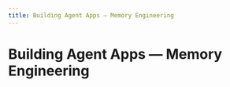 ```yaml
---
title: Building Agent Apps — Memory Engineering
---
```


# Building Agent Apps — Memory Engineering
